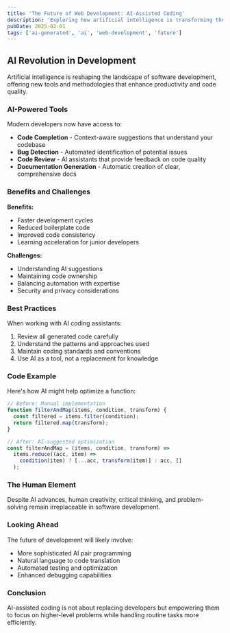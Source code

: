 ```yaml
---
title: 'The Future of Web Development: AI-Assisted Coding'
description: 'Exploring how artificial intelligence is transforming the way developers write code and build web applications.'
pubDate: 2025-02-01
tags: ['ai-generated', 'ai', 'web-development', 'future']
---
```


## AI Revolution in Development

Artificial intelligence is reshaping the landscape of software development, offering new tools and methodologies that enhance productivity and code quality.

### AI-Powered Tools

Modern developers now have access to:

- **Code Completion** - Context-aware suggestions that understand your codebase
- **Bug Detection** - Automated identification of potential issues
- **Code Review** - AI assistants that provide feedback on code quality
- **Documentation Generation** - Automatic creation of clear, comprehensive docs

### Benefits and Challenges

**Benefits:**
- Faster development cycles
- Reduced boilerplate code
- Improved code consistency
- Learning acceleration for junior developers

**Challenges:**
- Understanding AI suggestions
- Maintaining code ownership
- Balancing automation with expertise
- Security and privacy considerations

### Best Practices

When working with AI coding assistants:

1. Review all generated code carefully
2. Understand the patterns and approaches used
3. Maintain coding standards and conventions
4. Use AI as a tool, not a replacement for knowledge

### Code Example

Here's how AI might help optimize a function:

```javascript
// Before: Manual implementation
function filterAndMap(items, condition, transform) {
  const filtered = items.filter(condition);
  return filtered.map(transform);
}

// After: AI-suggested optimization
const filterAndMap = (items, condition, transform) =>
  items.reduce((acc, item) =>
    condition(item) ? [...acc, transform(item)] : acc, []
  );
```

### The Human Element

Despite AI advances, human creativity, critical thinking, and problem-solving remain irreplaceable in software development.

### Looking Ahead

The future of development will likely involve:
- More sophisticated AI pair programming
- Natural language to code translation
- Automated testing and optimization
- Enhanced debugging capabilities

### Conclusion

AI-assisted coding is not about replacing developers but empowering them to focus on higher-level problems while handling routine tasks more efficiently.
